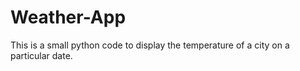 # Weather-App
This is a small python code to display the temperature of a city on a particular date.
